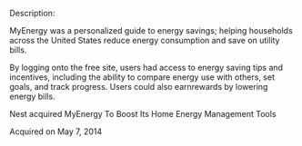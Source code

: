 Description:

MyEnergy was a personalized guide to energy savings; helping households across the United States reduce energy consumption and save on utility bills.

By logging onto the free site, users had access to energy saving tips and incentives, including the ability to compare energy use with others, set goals, and track progress. Users could also earnrewards by lowering energy bills.

Nest acquired MyEnergy To Boost Its Home Energy Management Tools

Acquired on May 7, 2014